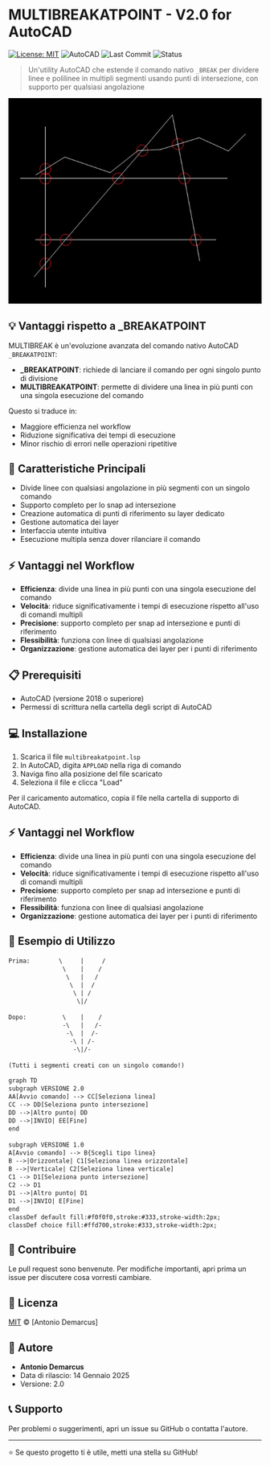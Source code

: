 # MULTIBREAKATPOINT - V2.0 for AutoCAD 
[![License: MIT](https://img.shields.io/badge/License-MIT-yellow.svg)](https://opensource.org/licenses/MIT)
![AutoCAD](https://img.shields.io/badge/AutoCAD-000000?style=flat&logo=autodesk&logoColor=white)
![Last Commit](https://img.shields.io/badge/last%20commit-November%202024-brightgreen)
![Status](https://img.shields.io/badge/status-stable-brightgreen)

> Un'utility AutoCAD che estende il comando nativo `_BREAK` per dividere linee e polilinee in multipli segmenti usando punti di intersezione, con supporto per qualsiasi angolazione



![MULTIBREAK in azione](./img/Qualsiasi_Angolo.jpg)

## 💡 Vantaggi rispetto a _BREAKATPOINT

MULTIBREAK è un'evoluzione avanzata del comando nativo AutoCAD `_BREAKATPOINT`:

- **_BREAKATPOINT**: richiede di lanciare il comando per ogni singolo punto di divisione
- **MULTIBREAKATPOINT**: permette di dividere una linea in più punti con una singola esecuzione del comando

Questo si traduce in:
- Maggiore efficienza nel workflow
- Riduzione significativa dei tempi di esecuzione
- Minor rischio di errori nelle operazioni ripetitive

## 🚀 Caratteristiche Principali

- Divide linee con qualsiasi angolazione in più segmenti con un singolo comando
- Supporto completo per lo snap ad intersezione
- Creazione automatica di punti di riferimento su layer dedicato
- Gestione automatica dei layer
- Interfaccia utente intuitiva
- Esecuzione multipla senza dover rilanciare il comando

## ⚡ Vantaggi nel Workflow

- **Efficienza**: divide una linea in più punti con una singola esecuzione del comando
- **Velocità**: riduce significativamente i tempi di esecuzione rispetto all'uso di comandi multipli
- **Precisione**: supporto completo per snap ad intersezione e punti di riferimento
- **Flessibilità**: funziona con linee di qualsiasi angolazione
- **Organizzazione**: gestione automatica dei layer per i punti di riferimento

## 📋 Prerequisiti

- AutoCAD (versione 2018 o superiore)
- Permessi di scrittura nella cartella degli script di AutoCAD

## 💻 Installazione

1. Scarica il file `multibreakatpoint.lsp`
2. In AutoCAD, digita `APPLOAD` nella riga di comando
3. Naviga fino alla posizione del file scaricato
4. Seleziona il file e clicca "Load"

Per il caricamento automatico, copia il file nella cartella di supporto di AutoCAD.

## ⚡ Vantaggi nel Workflow

- **Efficienza**: divide una linea in più punti con una singola esecuzione del comando
- **Velocità**: riduce significativamente i tempi di esecuzione rispetto all'uso di comandi multipli
- **Precisione**: supporto completo per snap ad intersezione e punti di riferimento
- **Flessibilità**: funziona con linee di qualsiasi angolazione
- **Organizzazione**: gestione automatica dei layer per i punti di riferimento

## 📝 Esempio di Utilizzo

```
Prima:        \     |     /
               \    |    /
                \   |   /
                 \  |  /
                  \ | /
                   \|/

Dopo:          \    |    /
               -\   |   /-
                -\  |  /-
                 -\ | /-
                  -\|/-

(Tutti i segmenti creati con un singolo comando!)
```

```mermaid
graph TD
subgraph VERSIONE 2.0
AA[Avvio comando] --> CC[Seleziona linea]
CC --> DD[Seleziona punto intersezione]
DD -->|Altro punto| DD
DD -->|INVIO| EE[Fine]
end

subgraph VERSIONE 1.0
A[Avvio comando] --> B{Scegli tipo linea}
B -->|Orizzontale| C1[Seleziona linea orizzontale]
B -->|Verticale| C2[Seleziona linea verticale]
C1 --> D1[Seleziona punto intersezione]
C2 --> D1
D1 -->|Altro punto| D1
D1 -->|INVIO| E[Fine]
end
classDef default fill:#f0f0f0,stroke:#333,stroke-width:2px;
classDef choice fill:#ffd700,stroke:#333,stroke-width:2px;
```





## 🤝 Contribuire

Le pull request sono benvenute. Per modifiche importanti, apri prima un issue per discutere cosa vorresti cambiare.

## 📄 Licenza

[MIT](./LICENSE) © [Antonio Demarcus]

## 👤 Autore

- **Antonio Demarcus**
- Data di rilascio: 14 Gennaio 2025
- Versione: 2.0

## 📞 Supporto

Per problemi o suggerimenti, apri un issue su GitHub o contatta l'autore.

---
⭐️ Se questo progetto ti è utile, metti una stella su GitHub!
